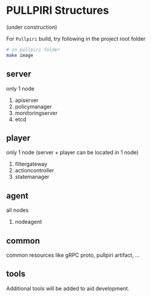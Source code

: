 <!--
SPDX-FileCopyrightText: Copyright 2024 LG Electronics Inc.

SPDX-License-Identifier: Apache-2.0
-->

# PULLPIRI Structures

(under construction)

For `Pullpiri` build, try following in the project root folder

```bash
# in pullpiri folder
make image
```

## server

only 1 node

1. apiserver
1. policymanager
1. monitoringserver
1. etcd

## player

only 1 node (server + player can be located in 1 node)

1. filtergateway
1. actioncontroller
1. statemanager

## agent

all nodes

1. nodeagent

## common

common resources like gRPC proto, pullpiri artifact, ...

## tools

Additional tools will be added to aid development.
